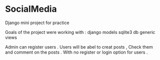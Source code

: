 # SocialMedia
Django mini project for practice

Goals of the project were working with : 
django models 
sqlite3 db
generic views



Admin can register users . 
Users will be abel to creat posts , Check them and comment on the posts . 
With no register or login option for users . 
